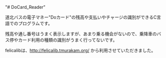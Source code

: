 "# DoCard_Reader"  
  
道北バスの電子マネー"Doカード"の残高や支払いやチャージの識別ができるC言語でのプログラムです。  
  
残高や通し番号はうまく表示しますが、あまり乗る機会がないので、乗降車のバス停やカード利用の種類の識別がうまく行ってないです。  
  
felicalibは、http://felicalib.tmurakam.org/ から利用させていただきました。